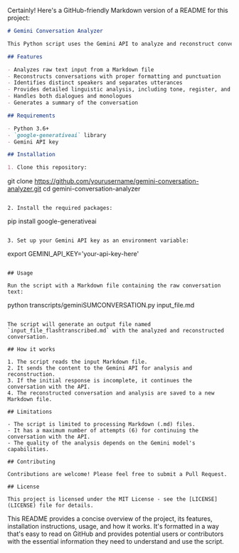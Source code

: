 Certainly! Here's a GitHub-friendly Markdown version of a README for this project:

```markdown:README.md
# Gemini Conversation Analyzer

This Python script uses the Gemini API to analyze and reconstruct conversations from raw, unpunctuated text. It provides a detailed linguistic analysis and structures the conversation for better readability.

## Features

- Analyzes raw text input from a Markdown file
- Reconstructs conversations with proper formatting and punctuation
- Identifies distinct speakers and separates utterances
- Provides detailed linguistic analysis, including tone, register, and cultural references
- Handles both dialogues and monologues
- Generates a summary of the conversation

## Requirements

- Python 3.6+
- `google-generativeai` library
- Gemini API key

## Installation

1. Clone this repository:
   ```
   git clone https://github.com/yourusername/gemini-conversation-analyzer.git
   cd gemini-conversation-analyzer
   ```

2. Install the required packages:
   ```
   pip install google-generativeai
   ```

3. Set up your Gemini API key as an environment variable:
   ```
   export GEMINI_API_KEY='your-api-key-here'
   ```

## Usage

Run the script with a Markdown file containing the raw conversation text:

```
python transcripts/geminiSUMCONVERSATION.py input_file.md
```

The script will generate an output file named `input_file_flashtranscribed.md` with the analyzed and reconstructed conversation.

## How it works

1. The script reads the input Markdown file.
2. It sends the content to the Gemini API for analysis and reconstruction.
3. If the initial response is incomplete, it continues the conversation with the API.
4. The reconstructed conversation and analysis are saved to a new Markdown file.

## Limitations

- The script is limited to processing Markdown (.md) files.
- It has a maximum number of attempts (6) for continuing the conversation with the API.
- The quality of the analysis depends on the Gemini model's capabilities.

## Contributing

Contributions are welcome! Please feel free to submit a Pull Request.

## License

This project is licensed under the MIT License - see the [LICENSE](LICENSE) file for details.
```

This README provides a concise overview of the project, its features, installation instructions, usage, and how it works. It's formatted in a way that's easy to read on GitHub and provides potential users or contributors with the essential information they need to understand and use the script.